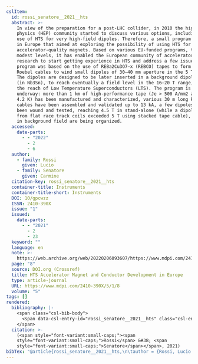 ```yaml
---
cslItem:
  id: rossi_senatore__2021__hts
  abstract: >-
    In view of the preparation for a post-LHC collider, in 2010 the high-energy
    physics (HEP) community started to discuss various options, including the
    use of HTS for very high-field dipoles. Therefore, a small program was begun
    in Europe that aimed at exploring the possibility of using HTS for
    accelerator-quality magnets. Based on various EU-funded programs, though at
    modest levels, it has enabled the European community of accelerator magnet
    research to start getting experience in HTS and address a few issues. The
    program was based on the use of REBa2Cu3O7−x (REBCO) tapes to form 10 kA
    Roebel cables to wind small dipoles of 30–40 mm aperture in the 5 T range.
    The dipoles are designed to be later inserted in a background dipole field
    (in Nb3Sn), to reach eventually a field level in the 16–20 T range, beyond
    the reach of Low Temperature Superconductors (LTS). The program is currently
    underway: more than 1 km of high-performance tape (Je > 500 A/mm2 at 20 T,
    4.2 K) has been manufactured and characterized, various 30 m long Roebel
    cables have been assembled and validated up to 13 kA, a few dipoles have
    been wound and tested, reaching 4.5 T in stand-alone (while a dipole made
    from flat race track coils exceeded 5 T using stacked tape cable), and tests
    in background field are being organized.
  accessed:
    date-parts:
      - - "2022"
        - 2
        - 6
  author:
    - family: Rossi
      given: Lucio
    - family: Senatore
      given: Carmine
  citation-key: rossi_senatore__2021__hts
  container-title: Instruments
  container-title-short: Instruments
  DOI: 10/gpcwzz
  ISSN: 2410-390X
  issue: "1"
  issued:
    date-parts:
      - - "2021"
        - 2
        - 23
  keyword: ""
  language: en
  note: >-
    https://web.archive.org/web/20220206093607/https://www.mdpi.com/2410-390X/5/1/8
  page: "8"
  source: DOI.org (Crossref)
  title: HTS Accelerator Magnet and Conductor Development in Europe
  type: article-journal
  URL: https://www.mdpi.com/2410-390X/5/1/8
  volume: "5"
tags: []
rendered:
  bibliography: |-
    <span class="csl-bib-body">
      <span data-csl-entry-id="rossi_senatore__2021__hts" class="csl-entry"><span class='author-bib'>Rossi, &#38; Senatore, C.</span>. <span class='date-bib'>(2021)</span>. <span class='title'><b>HTS Accelerator Magnet and Conductor Development in Europe</b></span>. <i>Instruments</i>, <i>5</i>(1), 8. <span class='URL'><a href='https://doi.org/10/gpcwzz'>LINK</a></span></span>
    </span>
  citation: >-
    (<span style="font-variant:small-caps;"><span
    style="font-variant:small-caps;">Rossi</span> &#38; <span
    style="font-variant:small-caps;">Senatore</span></span>, 2021)
bibTex: "@article{rossi_senatore__2021__hts,\n\tauthor = {Rossi, Lucio and Senatore, Carmine},\n\tjournal = {Instruments},\n\tnumber = {1},\n\tyear = {2021},\n\tmonth = {feb 23},\n\tnote = {https://web.archive.org/web/20220206093607/https://www.mdpi.com/2410-390X/5/1/8},\n\tpages = {8},\n\ttitle = {HTS {Accelerator} {Magnet} and {Conductor} {Development} in {Europe}},\n\thowpublished = {https://www.mdpi.com/2410-390X/5/1/8},\n\tvolume = {5},\n}\n\n"
---
```

